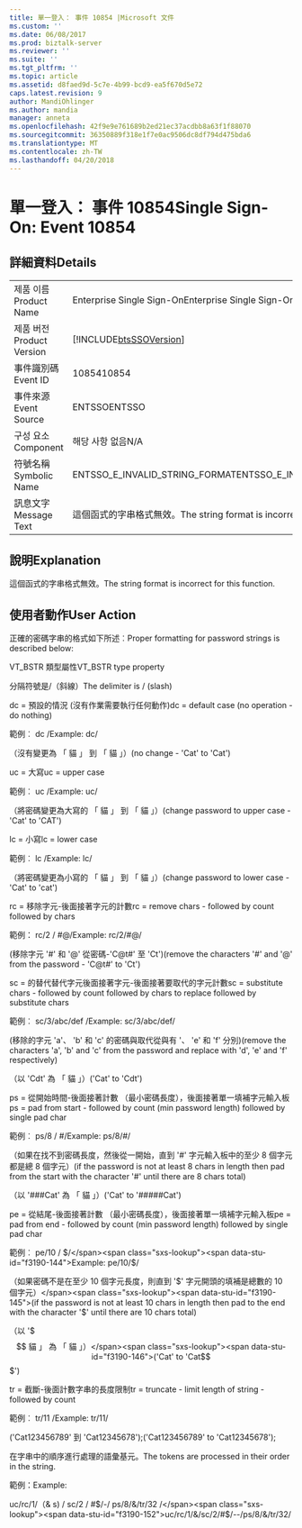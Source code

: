 ```yaml
---
title: 單一登入： 事件 10854 |Microsoft 文件
ms.custom: ''
ms.date: 06/08/2017
ms.prod: biztalk-server
ms.reviewer: ''
ms.suite: ''
ms.tgt_pltfrm: ''
ms.topic: article
ms.assetid: d8faed9d-5c7e-4b99-bcd9-ea5f670d5e72
caps.latest.revision: 9
author: MandiOhlinger
ms.author: mandia
manager: anneta
ms.openlocfilehash: 42f9e9e761689b2ed21ec37acdbb8a63f1f88070
ms.sourcegitcommit: 36350889f318e1f7e0ac9506dc8df794d475bda6
ms.translationtype: MT
ms.contentlocale: zh-TW
ms.lasthandoff: 04/20/2018
---
```

# <a name="single-sign-on-event-10854"></a><span data-ttu-id="f3190-102">單一登入： 事件 10854</span><span class="sxs-lookup"><span data-stu-id="f3190-102">Single Sign-On: Event 10854</span></span>
## <a name="details"></a><span data-ttu-id="f3190-103">詳細資料</span><span class="sxs-lookup"><span data-stu-id="f3190-103">Details</span></span>  
  
|||  
|-|-|  
|<span data-ttu-id="f3190-104">제품 이름</span><span class="sxs-lookup"><span data-stu-id="f3190-104">Product Name</span></span>|<span data-ttu-id="f3190-105">Enterprise Single Sign-On</span><span class="sxs-lookup"><span data-stu-id="f3190-105">Enterprise Single Sign-On</span></span>|  
|<span data-ttu-id="f3190-106">제품 버전</span><span class="sxs-lookup"><span data-stu-id="f3190-106">Product Version</span></span>|[!INCLUDE[btsSSOVersion](../includes/btsssoversion-md.md)]|  
|<span data-ttu-id="f3190-107">事件識別碼</span><span class="sxs-lookup"><span data-stu-id="f3190-107">Event ID</span></span>|<span data-ttu-id="f3190-108">10854</span><span class="sxs-lookup"><span data-stu-id="f3190-108">10854</span></span>|  
|<span data-ttu-id="f3190-109">事件來源</span><span class="sxs-lookup"><span data-stu-id="f3190-109">Event Source</span></span>|<span data-ttu-id="f3190-110">ENTSSO</span><span class="sxs-lookup"><span data-stu-id="f3190-110">ENTSSO</span></span>|  
|<span data-ttu-id="f3190-111">구성 요소</span><span class="sxs-lookup"><span data-stu-id="f3190-111">Component</span></span>|<span data-ttu-id="f3190-112">해당 사항 없음</span><span class="sxs-lookup"><span data-stu-id="f3190-112">N/A</span></span>|  
|<span data-ttu-id="f3190-113">符號名稱</span><span class="sxs-lookup"><span data-stu-id="f3190-113">Symbolic Name</span></span>|<span data-ttu-id="f3190-114">ENTSSO_E_INVALID_STRING_FORMAT</span><span class="sxs-lookup"><span data-stu-id="f3190-114">ENTSSO_E_INVALID_STRING_FORMAT</span></span>|  
|<span data-ttu-id="f3190-115">訊息文字</span><span class="sxs-lookup"><span data-stu-id="f3190-115">Message Text</span></span>|<span data-ttu-id="f3190-116">這個函式的字串格式無效。</span><span class="sxs-lookup"><span data-stu-id="f3190-116">The string format is incorrect for this function.</span></span>|  
  
## <a name="explanation"></a><span data-ttu-id="f3190-117">說明</span><span class="sxs-lookup"><span data-stu-id="f3190-117">Explanation</span></span>  
 <span data-ttu-id="f3190-118">這個函式的字串格式無效。</span><span class="sxs-lookup"><span data-stu-id="f3190-118">The string format is incorrect for this function.</span></span>  
  
## <a name="user-action"></a><span data-ttu-id="f3190-119">使用者動作</span><span class="sxs-lookup"><span data-stu-id="f3190-119">User Action</span></span>  
 <span data-ttu-id="f3190-120">正確的密碼字串的格式如下所述︰</span><span class="sxs-lookup"><span data-stu-id="f3190-120">Proper formatting for password strings is described below:</span></span>  
  
 <span data-ttu-id="f3190-121">VT_BSTR 類型屬性</span><span class="sxs-lookup"><span data-stu-id="f3190-121">VT_BSTR type property</span></span>  
  
 <span data-ttu-id="f3190-122">分隔符號是/（斜線）</span><span class="sxs-lookup"><span data-stu-id="f3190-122">The delimiter is / (slash)</span></span>  
  
 <span data-ttu-id="f3190-123">dc = 預設的情況 (沒有作業需要執行任何動作)</span><span class="sxs-lookup"><span data-stu-id="f3190-123">dc = default case (no operation - do nothing)</span></span>  
  
 <span data-ttu-id="f3190-124">範例︰ dc /</span><span class="sxs-lookup"><span data-stu-id="f3190-124">Example: dc/</span></span>  
  
 <span data-ttu-id="f3190-125">（沒有變更為 「 貓 」 到 「 貓 」）</span><span class="sxs-lookup"><span data-stu-id="f3190-125">(no change - 'Cat' to 'Cat')</span></span>  
  
 <span data-ttu-id="f3190-126">uc = 大寫</span><span class="sxs-lookup"><span data-stu-id="f3190-126">uc = upper case</span></span>  
  
 <span data-ttu-id="f3190-127">範例︰ uc /</span><span class="sxs-lookup"><span data-stu-id="f3190-127">Example: uc/</span></span>  
  
 <span data-ttu-id="f3190-128">（將密碼變更為大寫的 「 貓 」 到 「 貓 」）</span><span class="sxs-lookup"><span data-stu-id="f3190-128">(change password to upper case - 'Cat' to 'CAT')</span></span>  
  
 <span data-ttu-id="f3190-129">lc = 小寫</span><span class="sxs-lookup"><span data-stu-id="f3190-129">lc = lower case</span></span>  
  
 <span data-ttu-id="f3190-130">範例︰ lc /</span><span class="sxs-lookup"><span data-stu-id="f3190-130">Example: lc/</span></span>  
  
 <span data-ttu-id="f3190-131">（將密碼變更為小寫的 「 貓 」 到 「 貓 」）</span><span class="sxs-lookup"><span data-stu-id="f3190-131">(change password to lower case - 'Cat' to 'cat')</span></span>  
  
 <span data-ttu-id="f3190-132">rc = 移除字元-後面接著字元的計數</span><span class="sxs-lookup"><span data-stu-id="f3190-132">rc = remove chars - followed by count followed by chars</span></span>  
  
 <span data-ttu-id="f3190-133">範例： rc/2 / #@/</span><span class="sxs-lookup"><span data-stu-id="f3190-133">Example: rc/2/#@/</span></span>  
  
 <span data-ttu-id="f3190-134">(移除字元 '#' 和 '@' 從密碼-'C@t#' 至 'Ct')</span><span class="sxs-lookup"><span data-stu-id="f3190-134">(remove the characters '#' and '@' from the password - 'C@t#' to 'Ct')</span></span>  
  
 <span data-ttu-id="f3190-135">sc = 的替代替代字元後面接著字元-後面接著要取代的字元計數</span><span class="sxs-lookup"><span data-stu-id="f3190-135">sc = substitute chars - followed by count followed by chars to replace followed by substitute chars</span></span>  
  
 <span data-ttu-id="f3190-136">範例︰ sc/3/abc/def /</span><span class="sxs-lookup"><span data-stu-id="f3190-136">Example: sc/3/abc/def/</span></span>  
  
 <span data-ttu-id="f3190-137">(移除的字元 'a'、 'b' 和 'c' 的密碼與取代從與有 '、 'e' 和 'f' 分別)</span><span class="sxs-lookup"><span data-stu-id="f3190-137">(remove the characters 'a', 'b' and 'c' from the password and replace with 'd', 'e' and 'f' respectively)</span></span>  
  
 <span data-ttu-id="f3190-138">（以 'Cdt' 為 「 貓 」）</span><span class="sxs-lookup"><span data-stu-id="f3190-138">('Cat' to 'Cdt')</span></span>  
  
 <span data-ttu-id="f3190-139">ps = 從開始時間-後面接著計數 （最小密碼長度），後面接著單一填補字元輸入板</span><span class="sxs-lookup"><span data-stu-id="f3190-139">ps = pad from start - followed by count (min password length) followed by single pad char</span></span>  
  
 <span data-ttu-id="f3190-140">範例︰ ps/8 / #/</span><span class="sxs-lookup"><span data-stu-id="f3190-140">Example: ps/8/#/</span></span>  
  
 <span data-ttu-id="f3190-141">（如果在找不到密碼長度，然後從一開始，直到 '#' 字元輸入板中的至少 8 個字元都是總 8 個字元）</span><span class="sxs-lookup"><span data-stu-id="f3190-141">(if the password is not at least 8 chars in length then pad from the start with the character '#' until there are 8 chars total)</span></span>  
  
 <span data-ttu-id="f3190-142">（以 '###Cat' 為 「 貓 」）</span><span class="sxs-lookup"><span data-stu-id="f3190-142">('Cat' to '#####Cat')</span></span>  
  
 <span data-ttu-id="f3190-143">pe = 從結尾-後面接著計數 （最小密碼長度），後面接著單一填補字元輸入板</span><span class="sxs-lookup"><span data-stu-id="f3190-143">pe = pad from end - followed by count (min password length) followed by single pad char</span></span>  
  
 <span data-ttu-id="f3190-144">範例︰ pe/10 / $/</span><span class="sxs-lookup"><span data-stu-id="f3190-144">Example: pe/10/$/</span></span>  
  
 <span data-ttu-id="f3190-145">（如果密碼不是在至少 10 個字元長度，則直到 '$' 字元開頭的填補是總數的 10 個字元）</span><span class="sxs-lookup"><span data-stu-id="f3190-145">(if the password is not at least 10 chars in length then pad to the end with the character '$' until there are 10 chars total)</span></span>  
  
 <span data-ttu-id="f3190-146">（以 '$$$ 貓 」 為 「 貓 」）</span><span class="sxs-lookup"><span data-stu-id="f3190-146">('Cat' to 'Cat$$$$$$$')</span></span>  
  
 <span data-ttu-id="f3190-147">tr = 截斷-後面計數字串的長度限制</span><span class="sxs-lookup"><span data-stu-id="f3190-147">tr = truncate - limit length of string - followed by count</span></span>  
  
 <span data-ttu-id="f3190-148">範例︰ tr/11 /</span><span class="sxs-lookup"><span data-stu-id="f3190-148">Example: tr/11/</span></span>  
  
 <span data-ttu-id="f3190-149">('Cat123456789' 到 'Cat12345678');</span><span class="sxs-lookup"><span data-stu-id="f3190-149">('Cat123456789' to 'Cat12345678');</span></span>  
  
 <span data-ttu-id="f3190-150">在字串中的順序進行處理的語彙基元。</span><span class="sxs-lookup"><span data-stu-id="f3190-150">The tokens are processed in their order in the string.</span></span>  
  
 <span data-ttu-id="f3190-151">範例：</span><span class="sxs-lookup"><span data-stu-id="f3190-151">Example:</span></span>  
  
 <span data-ttu-id="f3190-152">uc/rc/1/（& s) / sc/2 / #$/-/ ps/8/&/tr/32 /</span><span class="sxs-lookup"><span data-stu-id="f3190-152">uc/rc/1/&/sc/2/#$/--/ps/8/&/tr/32/</span></span>